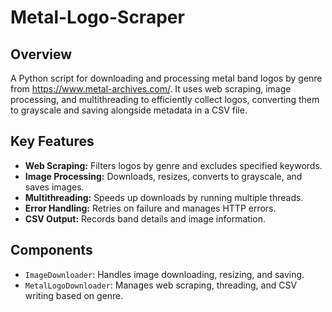 # Metal-Logo-Scraper

## Overview
A Python script for downloading and processing metal band logos by genre from https://www.metal-archives.com/. It uses web scraping, image processing, and multithreading to efficiently collect logos, converting them to grayscale and saving alongside metadata in a CSV file.

## Key Features
- **Web Scraping:** Filters logos by genre and excludes specified keywords.
- **Image Processing:** Downloads, resizes, converts to grayscale, and saves images.
- **Multithreading:** Speeds up downloads by running multiple threads.
- **Error Handling:** Retries on failure and manages HTTP errors.
- **CSV Output:** Records band details and image information.

## Components
- `ImageDownloader`: Handles image downloading, resizing, and saving.
- `MetalLogoDownloader`: Manages web scraping, threading, and CSV writing based on genre.
